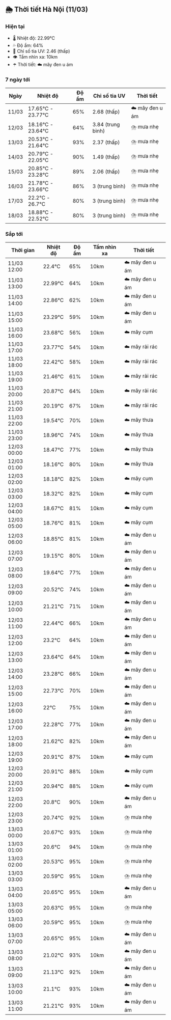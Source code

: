 ## 🌦️ Thời tiết Hà Nội (11/03)

### Hiện tại

- 🌡️ Nhiệt độ: 22.99℃
- 💦 Độ ẩm: 64%
- 🌟 Chỉ số tia UV: 2.46 (thấp)
- 👁️ Tầm nhìn xa: 10km
- ☂️ Thời tiết: ☁️ mây đen u ám

### 7 ngày tới

| Ngày | Nhiệt độ | Độ ẩm | Chỉ số tia UV | Thời tiết |
| --- | --- | --- | --- | --- |
| 11/03 | 17.65℃ - 23.77℃ | 65% | 2.68 (thấp) | ☁️ mây đen u ám |
| 12/03 | 18.16℃ - 23.64℃ | 64% | 3.84 (trung bình) | ⛈️ mưa nhẹ |
| 13/03 | 20.53℃ - 21.64℃ | 93% | 2.37 (thấp) | ⛈️ mưa nhẹ |
| 14/03 | 20.79℃ - 22.05℃ | 90% | 1.49 (thấp) | ⛈️ mưa nhẹ |
| 15/03 | 20.85℃ - 23.28℃ | 89% | 2.06 (thấp) | ⛈️ mưa nhẹ |
| 16/03 | 21.78℃ - 23.66℃ | 86% | 3 (trung bình) | ⛈️ mưa nhẹ |
| 17/03 | 22.2℃ - 26.7℃ | 80% | 3 (trung bình) | ⛈️ mưa nhẹ |
| 18/03 | 18.88℃ - 22.52℃ | 80% | 3 (trung bình) | ⛈️ mưa nhẹ |

### Sắp tới

| Thời gian | Nhiệt độ | Độ ẩm | Tầm nhìn xa | Thời tiết |
| --- | --- | --- | --- | --- |
| 11/03 12:00 | 22.4℃ | 65% | 10km | ☁️ mây đen u ám |
| 11/03 13:00 | 22.99℃ | 64% | 10km | ☁️ mây đen u ám |
| 11/03 14:00 | 22.86℃ | 62% | 10km | ☁️ mây đen u ám |
| 11/03 15:00 | 23.29℃ | 59% | 10km | ☁️ mây đen u ám |
| 11/03 16:00 | 23.68℃ | 56% | 10km | ☁️ mây cụm |
| 11/03 17:00 | 23.77℃ | 54% | 10km | ☁️ mây rải rác |
| 11/03 18:00 | 22.42℃ | 58% | 10km | ☁️ mây rải rác |
| 11/03 19:00 | 21.46℃ | 61% | 10km | ☁️ mây rải rác |
| 11/03 20:00 | 20.87℃ | 64% | 10km | ☁️ mây rải rác |
| 11/03 21:00 | 20.19℃ | 67% | 10km | ☁️ mây rải rác |
| 11/03 22:00 | 19.54℃ | 70% | 10km | ☁️ mây thưa |
| 11/03 23:00 | 18.96℃ | 74% | 10km | ☁️ mây thưa |
| 12/03 00:00 | 18.47℃ | 77% | 10km | ☁️ mây thưa |
| 12/03 01:00 | 18.16℃ | 80% | 10km | ☁️ mây thưa |
| 12/03 02:00 | 18.18℃ | 82% | 10km | ☁️ mây cụm |
| 12/03 03:00 | 18.32℃ | 82% | 10km | ☁️ mây cụm |
| 12/03 04:00 | 18.67℃ | 81% | 10km | ☁️ mây cụm |
| 12/03 05:00 | 18.76℃ | 81% | 10km | ☁️ mây cụm |
| 12/03 06:00 | 18.85℃ | 81% | 10km | ☁️ mây đen u ám |
| 12/03 07:00 | 19.15℃ | 80% | 10km | ☁️ mây đen u ám |
| 12/03 08:00 | 19.64℃ | 77% | 10km | ☁️ mây đen u ám |
| 12/03 09:00 | 20.52℃ | 74% | 10km | ☁️ mây đen u ám |
| 12/03 10:00 | 21.21℃ | 71% | 10km | ☁️ mây đen u ám |
| 12/03 11:00 | 22.44℃ | 66% | 10km | ☁️ mây đen u ám |
| 12/03 12:00 | 23.2℃ | 64% | 10km | ☁️ mây đen u ám |
| 12/03 13:00 | 23.64℃ | 64% | 10km | ☁️ mây đen u ám |
| 12/03 14:00 | 23.28℃ | 66% | 10km | ☁️ mây đen u ám |
| 12/03 15:00 | 22.73℃ | 70% | 10km | ☁️ mây đen u ám |
| 12/03 16:00 | 22℃ | 75% | 10km | ☁️ mây đen u ám |
| 12/03 17:00 | 22.28℃ | 77% | 10km | ☁️ mây đen u ám |
| 12/03 18:00 | 21.62℃ | 82% | 10km | ☁️ mây đen u ám |
| 12/03 19:00 | 20.91℃ | 87% | 10km | ☁️ mây cụm |
| 12/03 20:00 | 20.91℃ | 88% | 10km | ☁️ mây cụm |
| 12/03 21:00 | 20.94℃ | 88% | 10km | ☁️ mây cụm |
| 12/03 22:00 | 20.8℃ | 90% | 10km | ☁️ mây đen u ám |
| 12/03 23:00 | 20.74℃ | 92% | 10km | ⛈️ mưa nhẹ |
| 13/03 00:00 | 20.67℃ | 93% | 10km | ⛈️ mưa nhẹ |
| 13/03 01:00 | 20.6℃ | 94% | 10km | ⛈️ mưa nhẹ |
| 13/03 02:00 | 20.53℃ | 95% | 10km | ⛈️ mưa nhẹ |
| 13/03 03:00 | 20.59℃ | 95% | 10km | ⛈️ mưa nhẹ |
| 13/03 04:00 | 20.65℃ | 95% | 10km | ☁️ mây đen u ám |
| 13/03 05:00 | 20.63℃ | 95% | 10km | ⛈️ mưa nhẹ |
| 13/03 06:00 | 20.59℃ | 95% | 10km | ⛈️ mưa nhẹ |
| 13/03 07:00 | 20.65℃ | 95% | 10km | ☁️ mây đen u ám |
| 13/03 08:00 | 21.02℃ | 93% | 10km | ☁️ mây đen u ám |
| 13/03 09:00 | 21.13℃ | 92% | 10km | ☁️ mây đen u ám |
| 13/03 10:00 | 21.1℃ | 93% | 10km | ☁️ mây đen u ám |
| 13/03 11:00 | 21.21℃ | 93% | 10km | ☁️ mây đen u ám |
